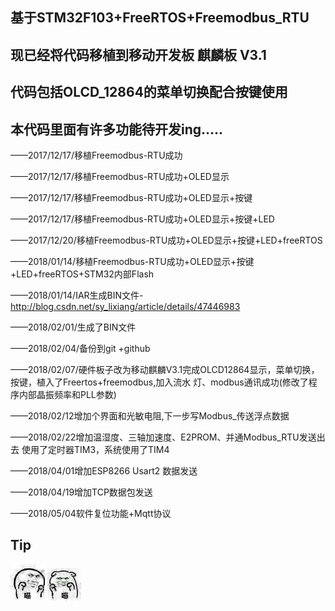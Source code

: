 ## 基于STM32F103+FreeRTOS+Freemodbus_RTU

## 现已经将代码移植到移动开发板 麒麟板 V3.1

## 代码包括OLCD_12864的菜单切换配合按键使用

## 本代码里面有许多功能待开发ing.....

——2017/12/17/移植Freemodbus-RTU成功

——2017/12/17/移植Freemodbus-RTU成功+OLED显示

——2017/12/17/移植Freemodbus-RTU成功+OLED显示+按键

——2017/12/17/移植Freemodbus-RTU成功+OLED显示+按键+LED

——2017/12/20/移植Freemodbus-RTU成功+OLED显示+按键+LED+freeRTOS

——2018/01/14/移植Freemodbus-RTU成功+OLED显示+按键+LED+freeRTOS+STM32内部Flash

——2018/01/14/IAR生成BIN文件-http://blog.csdn.net/sy_lixiang/article/details/47446983

——2018/02/01/生成了BIN文件

——2018/02/04/备份到git +github

——2018/02/07/硬件板子改为移动麒麟V3.1完成OLCD12864显示，菜单切换，按键，植入了Freertos+freemodbus,加入流水
  灯、modbus通讯成功(修改了程序内部晶振频率和PLL参数)

——2018/02/12增加个界面和光敏电阻,下一步写Modbus_传送浮点数据

——2018/02/22增加温湿度、三轴加速度、E2PROM、并通Modbus_RTU发送出去 使用了定时器TIM3，系统使用了TIM4

——2018/04/01增加ESP8266 Usart2 数据发送

——2018/04/19增加TCP数据包发送

——2018/05/04软件复位功能+Mqtt协议
## Tip

![Alt text](https://github.com/95Jack/FreeRTOS_FreeModbus-in-OneNET/raw/master/Unicorn-V1.0/my%20image/01.jpg)
![Alt text](https://github.com/95Jack/FreeRTOS_FreeModbus-in-OneNET/raw/master/Unicorn-V1.0/my%20image/02.jpg)
